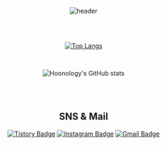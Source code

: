 <div align=center>
  
![header](https://capsule-render.vercel.app/api?type=slice&color=gradient&customColorList=0,2,2,5,30&height=200&section=header&text=Hoony%20's%20Github!&fontSize=60&animation=blink)

<!-- ## <img src="https://slackmojis.com/emojis/10521-meow_code/download" width="30"/> Hello World !  -->
</div>
</br>
</br>
<div align=center>
  
[![Top Langs](https://github-readme-stats.vercel.app/api/top-langs/?username=Hoonology&show_icons=true&theme=dracula&hide=jupyter%20notebook,html,CSS)](https://github.com/anuraghazra/github-readme-stats)

  </br>

![Hoonology's GitHub stats](https://github-readme-stats.vercel.app/api?username=Hoonology&show_icons=true&theme=dracula)




</div>

</br>
</br>

<div align=center>
  
  ## SNS & Mail

[![Tistory Badge](https://img.shields.io/badge/-Tistory-000000?style=flat-square&logo=tistory&logoColor=white&link=https://hoongraphy.tistory.com/)](https://hoongraphy.tistory.com/)
[![Instagram Badge](https://img.shields.io/badge/-Instagram-dd2a7b?style=flat-square&logo=instagram&logoColor=white&link=https://www.instagram.com/ho.o_ny/)](https://www.instagram.com/ho.o_ny/) 
[![Gmail Badge](https://img.shields.io/badge/-Gmail-d14836?style=flat-square&logo=Gmail&logoColor=white&link=mailto:mase306.devops@gmail.com)](mailto:mase306.devops@gmail.com)


</div>




<!-- [![Readme Card](https://github-readme-stats.vercel.app/api/pin/?username=Hoonology&repo=github-readme-stats)](https://github.com/Hoonology/github-readme-stats) -->

<!-- ![Anurag's GitHub stats](https://github-readme-stats.vercel.app/api?username=DevOpsHoony&show_icons=true&theme=radical) -->



